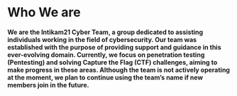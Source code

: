 # Who We are
**We are the Intikam21 Cyber Team, a group dedicated to assisting individuals working in the field of cybersecurity. Our team was established with the purpose of providing support and guidance in this ever-evolving domain.
Currently, we focus on penetration testing (Pentesting) and solving Capture the Flag (CTF) challenges, aiming to make progress in these areas. Although the team is not actively operating at the moment, we plan to continue using the team’s name if new members join in the future.**